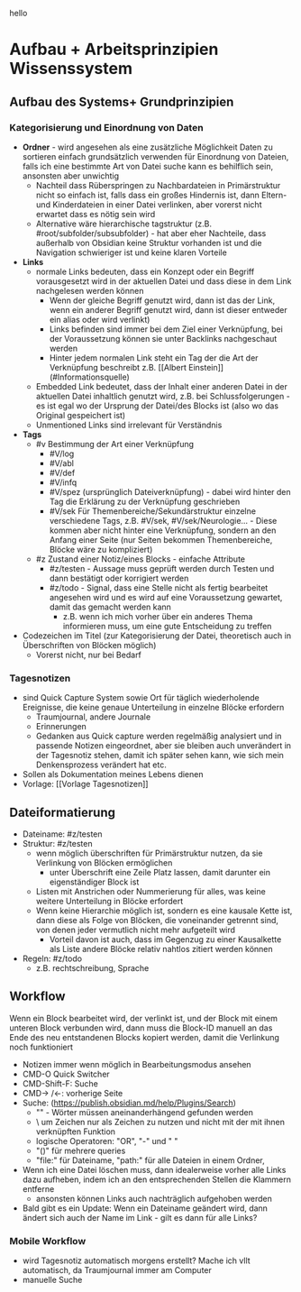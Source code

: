 hello
# Aufbau + Arbeitsprinzipien Wissenssystem

## Aufbau des Systems+ Grundprinzipien

### Kategorisierung und Einordnung von Daten
-   **Ordner** - wird angesehen als eine zusätzliche Möglichkeit Daten zu sortieren einfach grundsätzlich verwenden für Einordnung von Dateien, falls ich eine bestimmte Art von Datei suche kann es behilflich sein, ansonsten aber unwichtig
	-   Nachteil dass Rüberspringen zu Nachbardateien in Primärstruktur nicht so einfach ist, falls dass ein großes Hindernis ist, dann Eltern- und Kinderdateien in einer Datei verlinken, aber vorerst nicht erwartet dass es nötig sein wird
	-   Alternative wäre hierarchische tagstruktur (z.B. \#root/subfolder/subsubfolder) - hat aber eher Nachteile, dass  außerhalb von Obsidian keine Struktur vorhanden ist und die Navigation schwieriger ist und keine klaren Vorteile
-   **Links**
	-   normale Links bedeuten, dass ein Konzept oder ein Begriff vorausgesetzt wird in der aktuellen Datei und dass diese in dem Link nachgelesen werden können
		-   Wenn der gleiche Begriff genutzt wird, dann ist das der Link, wenn ein anderer Begriff genutzt wird, dann ist dieser entweder ein alias oder wird verlinkt)
		-   Links befinden sind immer bei dem Ziel einer Verknüpfung, bei der Voraussetzung können sie unter Backlinks nachgeschaut werden
		-   Hinter jedem normalen Link steht ein Tag der die Art der Verknüpfung beschreibt z.B. \[\[Albert Einstein\]\](\#Informationsquelle)
	-   Embedded Link bedeutet, dass der Inhalt einer anderen Datei in der aktuellen Datei inhaltlich genutzt wird, z.B. bei Schlussfolgerungen - es ist egal wo der Ursprung der Datei/des Blocks ist (also wo das Original gespeichert ist)
	-   Unmentioned Links sind irrelevant für Verständnis
-   **Tags**
	-   \#v Bestimmung der Art einer Verknüpfung
		-   \#V/log
		-   \#V/abl
		-   \#V/def
		-   \#V/infq
		-   \#V/spez (ursprünglich Dateiverknüpfung) - dabei wird hinter den Tag die Erklärung zu der Verknüpfung geschrieben
		-   \#V/sek Für Themenbereiche/Sekundärstruktur einzelne verschiedene Tags, z.B. \#V/sek, \#V/sek/Neurologie… - Diese kommen aber nicht hinter eine Verknüpfung, sondern an den Anfang einer Seite (nur Seiten bekommen Themenbereiche, Blöcke wäre zu kompliziert)
	-   \#z Zustand einer Notiz/eines Blocks - einfache Attribute
		-   \#z/testen - Aussage muss geprüft werden durch Testen und dann bestätigt oder korrigiert werden
		-   \#z/todo - Signal, dass eine Stelle nicht als fertig bearbeitet angesehen wird und es wird auf eine Voraussetzung gewartet, damit das gemacht werden kann
			-   z.B. wenn ich mich vorher über ein anderes Thema informieren muss, um eine gute Entscheidung zu treffen
-   Codezeichen im Titel (zur Kategorisierung der Datei, theoretisch auch in Überschriften von Blöcken möglich)
	-   Vorerst nicht, nur bei Bedarf

### Tagesnotizen
- sind Quick Capture System sowie Ort für täglich wiederholende Ereignisse, die keine genaue Unterteilung in einzelne Blöcke erfordern
	- Traumjournal, andere Journale
	- Erinnerungen
	- Gedanken aus Quick capture werden regelmäßig analysiert und in passende Notizen eingeordnet, aber sie bleiben auch unverändert in der Tagesnotiz stehen, damit ich später sehen kann, wie sich mein Denkensprozess verändert hat etc.
- Sollen als Dokumentation meines Lebens dienen
- Vorlage: [[Vorlage Tagesnotizen]]

## Dateiformatierung
- Dateiname: #z/testen
- Struktur: #z/testen
	- wenn möglich überschriften für Primärstruktur nutzen, da sie Verlinkung von Blöcken ermöglichen
		- unter Überschrift eine Zeile Platz lassen, damit darunter ein eigenständiger Block ist
	-	Listen mit Anstrichen oder Nummerierung für alles, was keine weitere Unterteilung in Blöcke erfordert 
	-  Wenn keine Hierarchie möglich ist, sondern es eine kausale Kette ist, dann diese als Folge von Blöcken, die voneinander getrennt sind, von denen jeder vermutlich nicht mehr aufgeteilt wird
		-  Vorteil davon ist auch, dass im Gegenzug zu einer Kausalkette als Liste andere Blöcke relativ nahtlos zitiert werden können
- Regeln: #z/todo
	- z.B. rechtschreibung, Sprache

## Workflow

Wenn ein Block bearbeitet wird, der verlinkt ist, und der Block mit einem unteren Block verbunden wird, dann muss die Block-ID manuell an das Ende des neu entstandenen Blocks kopiert werden, damit die Verlinkung noch funktioniert

-   Notizen immer wenn möglich in Bearbeitungsmodus ansehen
-   CMD-O Quick Switcher
-   CMD-Shift-F: Suche
-   CMD-> /<-: vorherige Seite
-   Suche: (https://publish.obsidian.md/help/Plugins/Search)
	-   "" - Wörter müssen aneinanderhängend gefunden werden
	-   \ um Zeichen nur als Zeichen zu nutzen und nicht mit der mit ihnen verknüpften Funktion
	-   logische Operatoren: "OR", "-" und " "
	-   "()" für mehrere queries
	-   "file:" für Dateiname, "path:" für alle Dateien in einem Ordner, 
-   Wenn ich eine Datei löschen muss, dann idealerweise vorher alle Links dazu aufheben, indem ich an den entsprechenden Stellen die Klammern entferne
	-   ansonsten können Links auch nachträglich aufgehoben werden
-   Bald gibt es ein Update: Wenn ein Dateiname geändert wird, dann ändert sich auch der Name im Link - gilt es dann für alle Links?

### Mobile Workflow
- wird Tagesnotiz automatisch morgens erstellt? Mache ich vllt automatisch, da Traumjournal immer am Computer
- manuelle Suche



